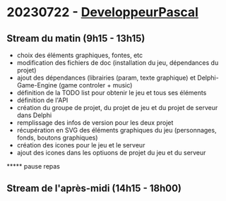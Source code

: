 # 20230722 - [DeveloppeurPascal](https://github.com/DeveloppeurPascal)

## Stream du matin (9h15 - 13h15)

* choix des éléments graphiques, fontes, etc
* modification des fichiers de doc (installation du jeu, dépendances du projet)
* ajout des dépendances (librairies (param, texte graphique) et Delphi-Game-Engine (game controler + music)
* définition de la TODO list pour obtenir le jeu et tous ses éléments
* définition de l'API
* création du groupe de projet, du projet de jeu et du projet de serveur dans Delphi
* remplissage des infos de version pour les deux projet
* récupération en SVG des éléments graphiques du jeu (personnages, fonds, boutons graphiques)
* création des icones pour le jeu et le serveur
* ajout des icones dans les optiuons de projet du jeu et du serveur


***** pause repas


## Stream de l'après-midi (14h15 - 18h00)
